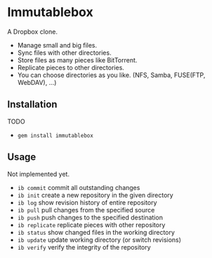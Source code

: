 Immutablebox
============

A Dropbox clone.

* Manage small and big files.
* Sync files with other directories.
* Store files as many pieces like BitTorrent.
* Replicate pieces to other directories.
* You can choose directories as you like. (NFS, Samba, FUSE(FTP, WebDAV), ...)

Installation
------------

TODO

* `gem install immutablebox`

Usage
-----

Not implemented yet.

* `ib commit` commit all outstanding changes
* `ib init` create a new repository in the given directory
* `ib log` show revision history of entire repository
* `ib pull` pull changes from the specified source
* `ib push` push changes to the specified destination
* `ib replicate` replicate pieces with other repository
* `ib status` show changed files in the working directory
* `ib update` update working directory (or switch revisions)
* `ib verify` verify the integrity of the repository
